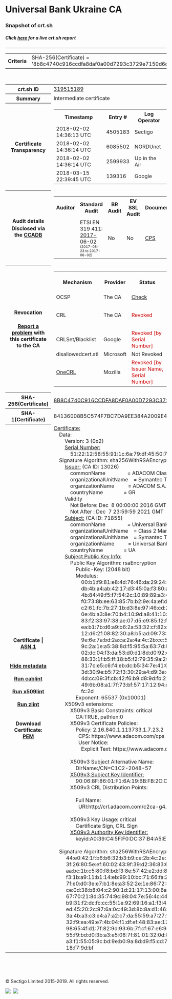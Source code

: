 # Universal Bank Ukraine CA
### Snapshot of crt.sh
##### Click [here](https://crt.sh/?q=8B8C4740C916CCDFA8DAF0A00D7293C3729E7150D6DB14F087B09800DB712334) for a live crt.sh report

---
<!DOCTYPE HTML PUBLIC "-//W3C//DTD HTML 4.0 Transitional//EN">
<HTML>

<BODY>

<TABLE>
  <TR>
    <TH class="outer">Criteria</TH>
    <TD class="outer">SHA-256(Certificate) = '8b8c4740c916ccdfa8daf0a00d7293c3729e7150d6db14f087b09800db712334'</TD>
  </TR>
</TABLE>
<BR>
<TABLE>
  <TR>
    <TH class="outer">crt.sh ID</TH>
    <TD class="outer"><A href="?id=319515189">319515189</A></TD>
  </TR>
  <TR>
    <TH class="outer">Summary</TH>
    <TD class="outer">Intermediate certificate</TD>
  </TR>
  <TR>
    <TH class="outer">Certificate<BR>Transparency</TH>
    <TD class="outer">
<TABLE class="options" style="margin-left:0px">
  <TR>
    <TH>Timestamp</TH>
    <TH>Entry #</TH>
    <TH>Log Operator</TH>
    <TH>Log URL</TH>
  </TR>
  <TR>
    <TD>2018-02-02&nbsp; <FONT class="small">14:36:13 UTC</FONT></TD>
    <TD>4505183</TD>
    <TD>Sectigo</TD>
    <TD>https://dodo.ct.comodo.com</TD>
  </TR>
  <TR>
    <TD>2018-02-02&nbsp; <FONT class="small">14:36:14 UTC</FONT></TD>
    <TD>6085502</TD>
    <TD>NORDUnet</TD>
    <TD>https://plausible.ct.nordu.net</TD>
  </TR>
  <TR>
    <TD>2018-02-02&nbsp; <FONT class="small">14:36:14 UTC</FONT></TD>
    <TD>2599933</TD>
    <TD>Up in the Air</TD>
    <TD>https://ct.filippo.io/behindthesofa</TD>
  </TR>
  <TR>
    <TD>2018-03-15&nbsp; <FONT class="small">22:39:45 UTC</FONT></TD>
    <TD>139316</TD>
    <TD>Google</TD>
    <TD>https://ct.googleapis.com/logs/argon2021</TD>
  </TR>
</TABLE>
    </TD>
  </TR>
  <TR>
    <TH class="outer">Audit details<BR>
      <DIV class="small" style="padding-top:3px">Disclosed via the
        <A href="//ccadb-public.secure.force.com/mozilla/PublicAllIntermediateCerts" target="_blank">CCADB</A></DIV>
    </TH>
    <TD class="outer">
<TABLE class="options" style="margin-left:0px">
  <TR>
    <TH>Auditor</TH>
    <TH>Standard Audit</TH>
    <TH>BR Audit</TH>
    <TH>EV SSL Audit</TH>
    <TH>Documents</TH>
    <TH>CCADB</TH>
    <TH>Root Owner / Certificate</TH>
  </TR>
  <TR>
    <TD style="vertical-align:middle"></TD>
    <TD>ETSI EN 319 411:
      <A href="https://bug1435436.bmoattachments.org/attachment.cgi?id=8948020" target="_blank">2017-06-02</A>
      <BR><FONT style="font-size:8pt">(2017-05-23 to 2017-06-02)</FONT></TD>
    <TD>No    <TD>No    <TD>
      <A href="https://www.symantec.com/content/en/us/about/media/repository/stn-cp.pdf" target="blank">CPS</A>
    </TD>
    <TD><A href="//ccadb.force.com/0011J00001DZ0OAQA1" target="_blank">0011J00001DZ0OAQA1</A></TD>
    <TD><A href="/?id=68409">DigiCert</A></TD>
  </TR>
</TABLE>
    </TD>
  </TR>
  <TR>
    <TH class="outer">Revocation<BR><BR>
      <DIV class="small" style="padding-top:3px"><A href="?id=319515189&opt=problemreporting">Report a problem</A> with<BR>this certificate to the CA</DIV></TH>
    <TD class="outer">
      <TABLE class="options" style="margin-left:0px">
        <TR>
          <TH>Mechanism</TH>
          <TH>Provider</TH>
          <TH>Status</TH>
          <TH>Revocation Date</TH>
          <TH>Last Observed in CRL</TH>
          <TH>Last Checked <SPAN style="color:#CC0000;vertical-align:middle;font-size:70%;font-weight:normal">(Error)</SPAN></TH>
        </TR>
        <TR>
          <TD>OCSP</TD>
          <TD>The CA</TD>
          <TD><A href="?id=319515189&opt=ocsp">Check</A></TD>
          <TD><SPAN style="color:#888888">?</SPAN></TD>
          <TD><SPAN style="color:#888888">n/a</SPAN></TD>
          <TD><SPAN style="color:#888888">?</SPAN></TD>
        </TR>
        <TR>
          <TD>CRL</TD>
          <TD>The CA</TD>
          <TD><SPAN style="color:#CC0000">Revoked</SPAN></TD><TD>2018-05-23&nbsp; <FONT class="small">20:24:06 UTC</FONT></TD><TD>2019-03-19&nbsp; <FONT class="small">08:49:33 UTC</FONT></TD><TD>2019-12-04&nbsp; <FONT class="small">16:39:08 UTC</FONT></TD>
        </TR>
        <TR>
          <TD>CRLSet/Blacklist</TD>
          <TD>Google</TD>
          <TD><SPAN style="color:#CC0000">Revoked [by Serial Number]</SPAN></TD>
          <TD><SPAN style="color:#888888">n/a</SPAN></TD>
          <TD><SPAN style="color:#888888">n/a</SPAN></TD>
          <TD><SPAN style="color:#888888">n/a</SPAN></TD>
        </TR>
        <TR>
          <TD>disallowedcert.stl</TD>
          <TD>Microsoft</TD>
          <TD>Not Revoked</TD>
          <TD><SPAN style="color:#888888">n/a</SPAN></TD>
          <TD><SPAN style="color:#888888">n/a</SPAN></TD>
          <TD><SPAN style="color:#888888">n/a</SPAN></TD>
        </TR>
        <TR>
          <TD><A href="/mozilla-onecrl" target="_blank">OneCRL</A></TD>
          <TD>Mozilla</TD>
          <TD><SPAN style="color:#CC0000">Revoked [by Issuer Name, Serial Number]</SPAN></TD><TD>2018-08-17&nbsp; <FONT class="small">22:24:14 UTC</FONT></TD>
          <TD><SPAN style="color:#888888">n/a</SPAN></TD>
          <TD><SPAN style="color:#888888">n/a</SPAN></TD>
        </TR>
      </TABLE>
    </TD>
  </TR>
  <TR>
    <TH class="outer">SHA-256(Certificate)</TH>
    <TD class="outer"><A href="//censys.io/certificates/8b8c4740c916ccdfa8daf0a00d7293c3729e7150d6db14f087b09800db712334">8B8C4740C916CCDFA8DAF0A00D7293C3729E7150D6DB14F087B09800DB712334</A></TD>
  </TR>
  <TR>
    <TH class="outer">SHA-1(Certificate)</TH>
    <TD class="outer">84136008B5C574F7BC7DA9EE384A2009E46135C6</TD>
  </TR>
  <TR>
    <TH class="outer">Certificate | <A href="?asn1=319515189">ASN.1</A>
      <SPAN class="small"><BR>
      <BR><BR><A href="?id=319515189&opt=nometadata">Hide metadata</A>
      <BR><BR><A href="?id=319515189&opt=cablint">Run cablint</A>
      <BR><BR><A href="?id=319515189&opt=x509lint">Run x509lint</A>
      <BR><BR><A href="?id=319515189&opt=zlint">Run zlint</A>
      <BR><BR><BR>Download Certificate: <A href="?d=319515189">PEM</A>
      </SPAN>
    </TH>
    <TD class="text"><A href="?d=319515189">Certificate:</A><BR>&nbsp;&nbsp;&nbsp;&nbsp;Data:<BR>&nbsp;&nbsp;&nbsp;&nbsp;&nbsp;&nbsp;&nbsp;&nbsp;Version:&nbsp;3&nbsp;(0x2)<BR>&nbsp;&nbsp;&nbsp;&nbsp;&nbsp;&nbsp;&nbsp;&nbsp;<A href="?serial=5122125855911c6a79df45507364b5fd">Serial&nbsp;Number:</A><BR>&nbsp;&nbsp;&nbsp;&nbsp;&nbsp;&nbsp;&nbsp;&nbsp;&nbsp;&nbsp;&nbsp;&nbsp;51:22:12:58:55:91:1c:6a:79:df:45:50:73:64:b5:fd<BR>&nbsp;&nbsp;&nbsp;&nbsp;Signature&nbsp;Algorithm:&nbsp;sha256WithRSAEncryption<BR>&nbsp;&nbsp;&nbsp;&nbsp;&nbsp;&nbsp;&nbsp;&nbsp;<A href="?caid=13026">Issuer:</A> <SPAN class="small">(CA ID: 13026)</SPAN><BR>&nbsp;&nbsp;&nbsp;&nbsp;&nbsp;&nbsp;&nbsp;&nbsp;&nbsp;&nbsp;&nbsp;&nbsp;commonName&nbsp;&nbsp;&nbsp;&nbsp;&nbsp;&nbsp;&nbsp;&nbsp;&nbsp;&nbsp;&nbsp;&nbsp;&nbsp;&nbsp;&nbsp;&nbsp;=&nbsp;ADACOM&nbsp;Class&nbsp;2&nbsp;CA&nbsp;-&nbsp;G4<BR>&nbsp;&nbsp;&nbsp;&nbsp;&nbsp;&nbsp;&nbsp;&nbsp;&nbsp;&nbsp;&nbsp;&nbsp;organizationalUnitName&nbsp;&nbsp;&nbsp;&nbsp;=&nbsp;Symantec&nbsp;Trust&nbsp;Network<BR>&nbsp;&nbsp;&nbsp;&nbsp;&nbsp;&nbsp;&nbsp;&nbsp;&nbsp;&nbsp;&nbsp;&nbsp;organizationName&nbsp;&nbsp;&nbsp;&nbsp;&nbsp;&nbsp;&nbsp;&nbsp;&nbsp;&nbsp;=&nbsp;ADACOM&nbsp;S.A.<BR>&nbsp;&nbsp;&nbsp;&nbsp;&nbsp;&nbsp;&nbsp;&nbsp;&nbsp;&nbsp;&nbsp;&nbsp;countryName&nbsp;&nbsp;&nbsp;&nbsp;&nbsp;&nbsp;&nbsp;&nbsp;&nbsp;&nbsp;&nbsp;&nbsp;&nbsp;&nbsp;&nbsp;=&nbsp;GR<BR>&nbsp;&nbsp;&nbsp;&nbsp;&nbsp;&nbsp;&nbsp;&nbsp;Validity<BR>&nbsp;&nbsp;&nbsp;&nbsp;&nbsp;&nbsp;&nbsp;&nbsp;&nbsp;&nbsp;&nbsp;&nbsp;Not&nbsp;Before:&nbsp;Dec&nbsp;&nbsp;8&nbsp;00:00:00&nbsp;2016&nbsp;GMT<BR>&nbsp;&nbsp;&nbsp;&nbsp;&nbsp;&nbsp;&nbsp;&nbsp;&nbsp;&nbsp;&nbsp;&nbsp;Not&nbsp;After&nbsp;:&nbsp;Dec&nbsp;&nbsp;7&nbsp;23:59:59&nbsp;2021&nbsp;GMT<BR>&nbsp;&nbsp;&nbsp;&nbsp;&nbsp;&nbsp;&nbsp;&nbsp;<A href="?caid=71855">Subject:</A> <SPAN class="small">(CA ID: 71855)</SPAN><BR>&nbsp;&nbsp;&nbsp;&nbsp;&nbsp;&nbsp;&nbsp;&nbsp;&nbsp;&nbsp;&nbsp;&nbsp;commonName&nbsp;&nbsp;&nbsp;&nbsp;&nbsp;&nbsp;&nbsp;&nbsp;&nbsp;&nbsp;&nbsp;&nbsp;&nbsp;&nbsp;&nbsp;&nbsp;=&nbsp;Universal&nbsp;Bank&nbsp;Ukraine&nbsp;CA<BR>&nbsp;&nbsp;&nbsp;&nbsp;&nbsp;&nbsp;&nbsp;&nbsp;&nbsp;&nbsp;&nbsp;&nbsp;organizationalUnitName&nbsp;&nbsp;&nbsp;&nbsp;=&nbsp;Class&nbsp;2&nbsp;Managed&nbsp;PKI&nbsp;Individual&nbsp;Subscriber&nbsp;CA<BR>&nbsp;&nbsp;&nbsp;&nbsp;&nbsp;&nbsp;&nbsp;&nbsp;&nbsp;&nbsp;&nbsp;&nbsp;organizationalUnitName&nbsp;&nbsp;&nbsp;&nbsp;=&nbsp;Symantec&nbsp;Trust&nbsp;Network<BR>&nbsp;&nbsp;&nbsp;&nbsp;&nbsp;&nbsp;&nbsp;&nbsp;&nbsp;&nbsp;&nbsp;&nbsp;organizationName&nbsp;&nbsp;&nbsp;&nbsp;&nbsp;&nbsp;&nbsp;&nbsp;&nbsp;&nbsp;=&nbsp;Universal&nbsp;Bank&nbsp;PJSC<BR>&nbsp;&nbsp;&nbsp;&nbsp;&nbsp;&nbsp;&nbsp;&nbsp;&nbsp;&nbsp;&nbsp;&nbsp;countryName&nbsp;&nbsp;&nbsp;&nbsp;&nbsp;&nbsp;&nbsp;&nbsp;&nbsp;&nbsp;&nbsp;&nbsp;&nbsp;&nbsp;&nbsp;=&nbsp;UA<BR>&nbsp;&nbsp;&nbsp;&nbsp;&nbsp;&nbsp;&nbsp;&nbsp;<A href="?spkisha256=3c64fb9d22a91bf43a53d197506158056c0e79ebc97353de0f1e75b46d6a36bd">Subject&nbsp;Public&nbsp;Key&nbsp;Info:</A><BR>&nbsp;&nbsp;&nbsp;&nbsp;&nbsp;&nbsp;&nbsp;&nbsp;&nbsp;&nbsp;&nbsp;&nbsp;Public&nbsp;Key&nbsp;Algorithm:&nbsp;rsaEncryption<BR>&nbsp;&nbsp;&nbsp;&nbsp;&nbsp;&nbsp;&nbsp;&nbsp;&nbsp;&nbsp;&nbsp;&nbsp;&nbsp;&nbsp;&nbsp;&nbsp;Public-Key:&nbsp;(2048&nbsp;bit)<BR>&nbsp;&nbsp;&nbsp;&nbsp;&nbsp;&nbsp;&nbsp;&nbsp;&nbsp;&nbsp;&nbsp;&nbsp;&nbsp;&nbsp;&nbsp;&nbsp;Modulus:<BR>&nbsp;&nbsp;&nbsp;&nbsp;&nbsp;&nbsp;&nbsp;&nbsp;&nbsp;&nbsp;&nbsp;&nbsp;&nbsp;&nbsp;&nbsp;&nbsp;&nbsp;&nbsp;&nbsp;&nbsp;00:b1:f9:81:e8:4d:76:46:da:29:24:24:90:5e:36:<BR>&nbsp;&nbsp;&nbsp;&nbsp;&nbsp;&nbsp;&nbsp;&nbsp;&nbsp;&nbsp;&nbsp;&nbsp;&nbsp;&nbsp;&nbsp;&nbsp;&nbsp;&nbsp;&nbsp;&nbsp;db:4b:a4:ab:42:17:d3:45:0a:f3:80:a1:81:d3:f4:<BR>&nbsp;&nbsp;&nbsp;&nbsp;&nbsp;&nbsp;&nbsp;&nbsp;&nbsp;&nbsp;&nbsp;&nbsp;&nbsp;&nbsp;&nbsp;&nbsp;&nbsp;&nbsp;&nbsp;&nbsp;4b:84:49:f5:f7:54:2c:10:89:89:a3:4f:a6:92:25:<BR>&nbsp;&nbsp;&nbsp;&nbsp;&nbsp;&nbsp;&nbsp;&nbsp;&nbsp;&nbsp;&nbsp;&nbsp;&nbsp;&nbsp;&nbsp;&nbsp;&nbsp;&nbsp;&nbsp;&nbsp;f0:73:8b:ee:63:85:7b:b2:9e:4a:ef:d7:8a:ae:9e:<BR>&nbsp;&nbsp;&nbsp;&nbsp;&nbsp;&nbsp;&nbsp;&nbsp;&nbsp;&nbsp;&nbsp;&nbsp;&nbsp;&nbsp;&nbsp;&nbsp;&nbsp;&nbsp;&nbsp;&nbsp;c2:61:fc:7b:27:1b:d3:8e:97:46:cd:2a:9e:6b:ac:<BR>&nbsp;&nbsp;&nbsp;&nbsp;&nbsp;&nbsp;&nbsp;&nbsp;&nbsp;&nbsp;&nbsp;&nbsp;&nbsp;&nbsp;&nbsp;&nbsp;&nbsp;&nbsp;&nbsp;&nbsp;0e:4b:a3:8e:70:b4:10:9d:a8:41:10:83:75:70:2f:<BR>&nbsp;&nbsp;&nbsp;&nbsp;&nbsp;&nbsp;&nbsp;&nbsp;&nbsp;&nbsp;&nbsp;&nbsp;&nbsp;&nbsp;&nbsp;&nbsp;&nbsp;&nbsp;&nbsp;&nbsp;83:f2:33:97:38:ae:07:d5:e9:85:f2:f5:bd:77:4f:<BR>&nbsp;&nbsp;&nbsp;&nbsp;&nbsp;&nbsp;&nbsp;&nbsp;&nbsp;&nbsp;&nbsp;&nbsp;&nbsp;&nbsp;&nbsp;&nbsp;&nbsp;&nbsp;&nbsp;&nbsp;ea:b1:7b:d6:a9:b6:2a:53:32:cf:82:c3:b3:63:a0:<BR>&nbsp;&nbsp;&nbsp;&nbsp;&nbsp;&nbsp;&nbsp;&nbsp;&nbsp;&nbsp;&nbsp;&nbsp;&nbsp;&nbsp;&nbsp;&nbsp;&nbsp;&nbsp;&nbsp;&nbsp;12:d6:2f:08:82:30:a8:b5:ad:09:73:74:b3:e1:f8:<BR>&nbsp;&nbsp;&nbsp;&nbsp;&nbsp;&nbsp;&nbsp;&nbsp;&nbsp;&nbsp;&nbsp;&nbsp;&nbsp;&nbsp;&nbsp;&nbsp;&nbsp;&nbsp;&nbsp;&nbsp;9e:6e:7a:bd:2a:ca:2a:4a:4c:2b:cc:55:4c:2e:d5:<BR>&nbsp;&nbsp;&nbsp;&nbsp;&nbsp;&nbsp;&nbsp;&nbsp;&nbsp;&nbsp;&nbsp;&nbsp;&nbsp;&nbsp;&nbsp;&nbsp;&nbsp;&nbsp;&nbsp;&nbsp;9c:2a:1e:a5:38:8d:f5:95:5a:63:7d:85:f0:98:5a:<BR>&nbsp;&nbsp;&nbsp;&nbsp;&nbsp;&nbsp;&nbsp;&nbsp;&nbsp;&nbsp;&nbsp;&nbsp;&nbsp;&nbsp;&nbsp;&nbsp;&nbsp;&nbsp;&nbsp;&nbsp;02:dc:04:f3:da:53:d0:d1:8d:d0:92:e7:b9:37:75:<BR>&nbsp;&nbsp;&nbsp;&nbsp;&nbsp;&nbsp;&nbsp;&nbsp;&nbsp;&nbsp;&nbsp;&nbsp;&nbsp;&nbsp;&nbsp;&nbsp;&nbsp;&nbsp;&nbsp;&nbsp;88:33:1f:b5:ff:18:b5:f2:79:35:9a:2f:08:a6:1c:<BR>&nbsp;&nbsp;&nbsp;&nbsp;&nbsp;&nbsp;&nbsp;&nbsp;&nbsp;&nbsp;&nbsp;&nbsp;&nbsp;&nbsp;&nbsp;&nbsp;&nbsp;&nbsp;&nbsp;&nbsp;31:7c:e5:c6:f4:eb:dc:b5:34:7e:41:04:75:bf:ed:<BR>&nbsp;&nbsp;&nbsp;&nbsp;&nbsp;&nbsp;&nbsp;&nbsp;&nbsp;&nbsp;&nbsp;&nbsp;&nbsp;&nbsp;&nbsp;&nbsp;&nbsp;&nbsp;&nbsp;&nbsp;3d:30:9e:b5:72:f3:30:29:a4:d9:3a:4c:02:fc:ac:<BR>&nbsp;&nbsp;&nbsp;&nbsp;&nbsp;&nbsp;&nbsp;&nbsp;&nbsp;&nbsp;&nbsp;&nbsp;&nbsp;&nbsp;&nbsp;&nbsp;&nbsp;&nbsp;&nbsp;&nbsp;4d:cc:09:3f:cb:42:f6:b9:d8:9d:fb:22:29:b6:8f:<BR>&nbsp;&nbsp;&nbsp;&nbsp;&nbsp;&nbsp;&nbsp;&nbsp;&nbsp;&nbsp;&nbsp;&nbsp;&nbsp;&nbsp;&nbsp;&nbsp;&nbsp;&nbsp;&nbsp;&nbsp;49:6b:08:a1:7f:73:bf:57:17:12:94:da:67:9f:71:<BR>&nbsp;&nbsp;&nbsp;&nbsp;&nbsp;&nbsp;&nbsp;&nbsp;&nbsp;&nbsp;&nbsp;&nbsp;&nbsp;&nbsp;&nbsp;&nbsp;&nbsp;&nbsp;&nbsp;&nbsp;fc:2d<BR>&nbsp;&nbsp;&nbsp;&nbsp;&nbsp;&nbsp;&nbsp;&nbsp;&nbsp;&nbsp;&nbsp;&nbsp;&nbsp;&nbsp;&nbsp;&nbsp;Exponent:&nbsp;65537&nbsp;(0x10001)<BR>&nbsp;&nbsp;&nbsp;&nbsp;&nbsp;&nbsp;&nbsp;&nbsp;X509v3&nbsp;extensions:<BR>&nbsp;&nbsp;&nbsp;&nbsp;&nbsp;&nbsp;&nbsp;&nbsp;&nbsp;&nbsp;&nbsp;&nbsp;X509v3&nbsp;Basic&nbsp;Constraints:&nbsp;critical<BR>&nbsp;&nbsp;&nbsp;&nbsp;&nbsp;&nbsp;&nbsp;&nbsp;&nbsp;&nbsp;&nbsp;&nbsp;&nbsp;&nbsp;&nbsp;&nbsp;CA:TRUE,&nbsp;pathlen:0<BR>&nbsp;&nbsp;&nbsp;&nbsp;&nbsp;&nbsp;&nbsp;&nbsp;&nbsp;&nbsp;&nbsp;&nbsp;X509v3&nbsp;Certificate&nbsp;Policies:&nbsp;<BR>&nbsp;&nbsp;&nbsp;&nbsp;&nbsp;&nbsp;&nbsp;&nbsp;&nbsp;&nbsp;&nbsp;&nbsp;&nbsp;&nbsp;&nbsp;&nbsp;Policy:&nbsp;2.16.840.1.113733.1.7.23.2<BR>&nbsp;&nbsp;&nbsp;&nbsp;&nbsp;&nbsp;&nbsp;&nbsp;&nbsp;&nbsp;&nbsp;&nbsp;&nbsp;&nbsp;&nbsp;&nbsp;&nbsp;&nbsp;CPS:&nbsp;https://www.adacom.com/cps<BR>&nbsp;&nbsp;&nbsp;&nbsp;&nbsp;&nbsp;&nbsp;&nbsp;&nbsp;&nbsp;&nbsp;&nbsp;&nbsp;&nbsp;&nbsp;&nbsp;&nbsp;&nbsp;User&nbsp;Notice:<BR>&nbsp;&nbsp;&nbsp;&nbsp;&nbsp;&nbsp;&nbsp;&nbsp;&nbsp;&nbsp;&nbsp;&nbsp;&nbsp;&nbsp;&nbsp;&nbsp;&nbsp;&nbsp;&nbsp;&nbsp;Explicit&nbsp;Text:&nbsp;https://www.adacom.com/rpa<BR><BR>&nbsp;&nbsp;&nbsp;&nbsp;&nbsp;&nbsp;&nbsp;&nbsp;&nbsp;&nbsp;&nbsp;&nbsp;X509v3&nbsp;Subject&nbsp;Alternative&nbsp;Name:&nbsp;<BR>&nbsp;&nbsp;&nbsp;&nbsp;&nbsp;&nbsp;&nbsp;&nbsp;&nbsp;&nbsp;&nbsp;&nbsp;&nbsp;&nbsp;&nbsp;&nbsp;DirName:/CN=C1C2-2048-57<BR>&nbsp;&nbsp;&nbsp;&nbsp;&nbsp;&nbsp;&nbsp;&nbsp;&nbsp;&nbsp;&nbsp;&nbsp;<A href="?ski=90068f8601f16a19bbfb2ccade58137f372ac41f">X509v3&nbsp;Subject&nbsp;Key&nbsp;Identifier:</A><BR>&nbsp;&nbsp;&nbsp;&nbsp;&nbsp;&nbsp;&nbsp;&nbsp;&nbsp;&nbsp;&nbsp;&nbsp;&nbsp;&nbsp;&nbsp;&nbsp;90:06:8F:86:01:F1:6A:19:BB:FB:2C:CA:DE:58:13:7F:37:2A:C4:1F<BR>&nbsp;&nbsp;&nbsp;&nbsp;&nbsp;&nbsp;&nbsp;&nbsp;&nbsp;&nbsp;&nbsp;&nbsp;X509v3&nbsp;CRL&nbsp;Distribution&nbsp;Points:&nbsp;<BR><BR>&nbsp;&nbsp;&nbsp;&nbsp;&nbsp;&nbsp;&nbsp;&nbsp;&nbsp;&nbsp;&nbsp;&nbsp;&nbsp;&nbsp;&nbsp;&nbsp;Full&nbsp;Name:<BR>&nbsp;&nbsp;&nbsp;&nbsp;&nbsp;&nbsp;&nbsp;&nbsp;&nbsp;&nbsp;&nbsp;&nbsp;&nbsp;&nbsp;&nbsp;&nbsp;&nbsp;&nbsp;URI:http://crl.adacom.com/c2ca-g4.crl<BR><BR>&nbsp;&nbsp;&nbsp;&nbsp;&nbsp;&nbsp;&nbsp;&nbsp;&nbsp;&nbsp;&nbsp;&nbsp;X509v3&nbsp;Key&nbsp;Usage:&nbsp;critical<BR>&nbsp;&nbsp;&nbsp;&nbsp;&nbsp;&nbsp;&nbsp;&nbsp;&nbsp;&nbsp;&nbsp;&nbsp;&nbsp;&nbsp;&nbsp;&nbsp;Certificate&nbsp;Sign,&nbsp;CRL&nbsp;Sign<BR>&nbsp;&nbsp;&nbsp;&nbsp;&nbsp;&nbsp;&nbsp;&nbsp;&nbsp;&nbsp;&nbsp;&nbsp;<A href="?ski=a039c45ff0dc37b4a5e1be348954dce7cc6da33d">X509v3&nbsp;Authority&nbsp;Key&nbsp;Identifier:</A><BR>&nbsp;&nbsp;&nbsp;&nbsp;&nbsp;&nbsp;&nbsp;&nbsp;&nbsp;&nbsp;&nbsp;&nbsp;&nbsp;&nbsp;&nbsp;&nbsp;keyid:A0:39:C4:5F:F0:DC:37:B4:A5:E1:BE:34:89:54:DC:E7:CC:6D:A3:3D<BR><BR>&nbsp;&nbsp;&nbsp;&nbsp;Signature&nbsp;Algorithm:&nbsp;sha256WithRSAEncryption<BR>&nbsp;&nbsp;&nbsp;&nbsp;&nbsp;&nbsp;&nbsp;&nbsp;&nbsp;44:e0:42:1f:b6:b6:32:b3:b9:ce:2b:4c:2e:50:f2:2c:59:8d:<BR>&nbsp;&nbsp;&nbsp;&nbsp;&nbsp;&nbsp;&nbsp;&nbsp;&nbsp;3f:26:80:5e:ef:60:02:43:9f:39:d2:36:83:65:cf:40:fe:86:<BR>&nbsp;&nbsp;&nbsp;&nbsp;&nbsp;&nbsp;&nbsp;&nbsp;&nbsp;aa:bc:1b:c5:80:f8:bd:f3:8e:57:42:e2:dd:83:62:aa:e9:c3:<BR>&nbsp;&nbsp;&nbsp;&nbsp;&nbsp;&nbsp;&nbsp;&nbsp;&nbsp;f3:1b:a9:11:b1:14:eb:99:10:bc:71:66:fa:24:a1:68:55:d1:<BR>&nbsp;&nbsp;&nbsp;&nbsp;&nbsp;&nbsp;&nbsp;&nbsp;&nbsp;7f:e0:d0:3e:e7:b1:8e:a3:52:2e:1e:86:72:33:12:bd:9c:cc:<BR>&nbsp;&nbsp;&nbsp;&nbsp;&nbsp;&nbsp;&nbsp;&nbsp;&nbsp;ce:0d:38:b8:04:c2:90:1d:21:17:13:00:6a:5e:9d:27:2e:e8:<BR>&nbsp;&nbsp;&nbsp;&nbsp;&nbsp;&nbsp;&nbsp;&nbsp;&nbsp;67:70:21:8d:35:74:9c:98:04:7e:56:4c:44:bf:cd:6c:4c:27:<BR>&nbsp;&nbsp;&nbsp;&nbsp;&nbsp;&nbsp;&nbsp;&nbsp;&nbsp;b9:31:f2:dc:fc:cc:55:1e:92:69:16:a1:f3:4b:1a:f2:e7:6f:<BR>&nbsp;&nbsp;&nbsp;&nbsp;&nbsp;&nbsp;&nbsp;&nbsp;&nbsp;ed:45:20:2c:97:6a:0c:49:3d:8b:8a:d1:46:96:39:c5:7b:cc:<BR>&nbsp;&nbsp;&nbsp;&nbsp;&nbsp;&nbsp;&nbsp;&nbsp;&nbsp;3a:4b:a3:c3:e4:a7:a2:c7:da:55:59:a7:27:fa:45:02:8e:ec:<BR>&nbsp;&nbsp;&nbsp;&nbsp;&nbsp;&nbsp;&nbsp;&nbsp;&nbsp;32:f9:ea:49:e7:4b:04:f1:df:ef:48:83:ae:12:da:5f:4f:ca:<BR>&nbsp;&nbsp;&nbsp;&nbsp;&nbsp;&nbsp;&nbsp;&nbsp;&nbsp;98:65:4f:d1:7f:82:9d:93:6b:7f:cf:67:e6:94:07:06:00:18:<BR>&nbsp;&nbsp;&nbsp;&nbsp;&nbsp;&nbsp;&nbsp;&nbsp;&nbsp;55:f9:bd:d0:3b:a3:e5:08:7f:81:01:32:0d:87:d5:4b:da:de:<BR>&nbsp;&nbsp;&nbsp;&nbsp;&nbsp;&nbsp;&nbsp;&nbsp;&nbsp;a3:f1:55:05:9c:bd:9e:b0:9a:8d:d9:f5:cd:79:8b:66:50:9d:<BR>&nbsp;&nbsp;&nbsp;&nbsp;&nbsp;&nbsp;&nbsp;&nbsp;&nbsp;18:f7:9d:bf<BR>    </TD>
  </TR>
</TABLE>

  <BR><BR><BR>

  <P class="copyright">&copy; Sectigo Limited 2015-2019. All rights reserved.</P>
  <DIV>
    <A href="https://sectigo.com/"><IMG src="/sectigo_s.png"></A>
    &nbsp;<A href="https://github.com/crtsh"><IMG src="/GitHub-Mark-32px.png"></A>
  </DIV>
</BODY>
</HTML>
